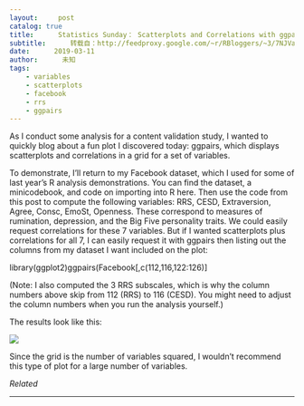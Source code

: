 ```yaml
---
layout:     post
catalog: true
title:      Statistics Sunday： Scatterplots and Correlations with ggpairs
subtitle:      转载自：http://feedproxy.google.com/~r/RBloggers/~3/7NJVaZtknXI/
date:      2019-03-11
author:      未知
tags:
    - variables
    - scatterplots
    - facebook
    - rrs
    - ggpairs
---
```






As I conduct some analysis for a content validation study, I wanted to quickly blog about a fun plot I discovered today: ggpairs, which displays scatterplots and correlations in a grid for a set of variables.

To demonstrate, I’ll return to my Facebook dataset, which I used for some of last year’s R analysis demonstrations. You can find the dataset, a minicodebook, and code on importing into R here. Then use the code from this post to compute the following variables: RRS, CESD, Extraversion, Agree, Consc, EmoSt, Openness. These correspond to measures of rumination, depression, and the Big Five personality traits. We could easily request correlations for these 7 variables. But if I wanted scatterplots plus correlations for all 7, I can easily request it with ggpairs then listing out the columns from my dataset I want included on the plot:

library(ggplot2)ggpairs(Facebook[,c(112,116,122:126)]

(Note: I also computed the 3 RRS subscales, which is why the column numbers above skip from 112 (RRS) to 116 (CESD). You might need to adjust the column numbers when you run the analysis yourself.)

The results look like this:

![](https://i0.wp.com/1.bp.blogspot.com/-1PXrhSr1iRg/XIbF8Qm-72I/AAAAAAAAPhQ/Y-pOFMDfJgUpPALF5Jyko7L14C-p2jSJwCLcBGAs/s320/ggpairs_7variables.png?resize=450%2C621&ssl=1)


Since the grid is the number of variables squared, I wouldn’t recommend this type of plot for a large number of variables.


*Related*








---
